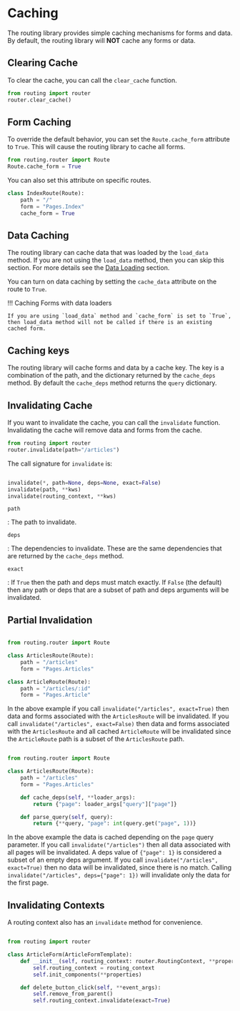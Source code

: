 # Caching

The routing library provides simple caching mechanisms for forms and data.
By default, the routing library will **NOT** cache any forms or data.

## Clearing Cache

To clear the cache, you can call the `clear_cache` function.

```python
from routing import router
router.clear_cache()
```

## Form Caching

To override the default behavior, you can set the `Route.cache_form` attribute to `True`. This will cause the routing library to cache all forms.

```python
from routing.router import Route
Route.cache_form = True
```

You can also set this attribute on specific routes.

```python
class IndexRoute(Route):
    path = "/"
    form = "Pages.Index"
    cache_form = True
```

## Data Caching

The routing library can cache data that was loaded by the `load_data` method. If you are not using the `load_data` method, then you can skip this section. For more details see the [Data Loading](/data-loading) section.

You can turn on data caching by setting the `cache_data` attribute on the route to `True`.

!!! Caching Forms with data loaders

    If you are using `load_data` method and `cache_form` is set to `True`, then load_data method will not be called if there is an existing cached form.

<!-- If you are using `STALE_WHILE_REVALIDATE` mode, we would recommend setting `cache_form` to `False` so that the `load_data` method is called with the data is stale. -->



<!-- ### No Cache

By default, the routes use the `NO_CACHE` mode, i.e. data will not be cached.

### Cache First

In `CACHE_FIRST` mode, the data will always be loaded from the cache if it is available.

### Network First

In `NETWORK_FIRST` mode, the data will always be loaded from the `load_data` when the user navigates to a route. However, if the `load_data` method raises an `AppOfflineError`, the data will be loaded from the cache. -->
<!--
### Stale While Revalidate

A more advanced mode is `STALE_WHILE_REVALIDATE`. In this mode, the data will be loaded from the cache, and then loaded in the background from the server, if the data is stale. If there is no data in the cache, then the form will not be instantiated until the `load_data` method returns a value.

```python
from routing.router import Route, STALE_WHILE_REVALIDATE

Route.cache_data = STALE_WHILE_REVALIDATE

```

Or you can set this attribute on specific routes.

```python
class IndexRoute(Route):
    path = "/"
    form = "Pages.Index"
    cache_data = STALE_WHILE_REVALIDATE
```

If you are using the `STALE_WHILE_REVALIDATE` mode, then you can customize the caching behavior by setting the `Route.stale_time` attribute. By default this is `0` seconds. i.e. the data is always considered stale when navigating to the route.

When the data is stale, the form will be instantiated with the stale data. The route's `load_data` method will be called in the background, and when the `load_data` method returns a value, the `routing_context` will be updated with the new data and raise the `"data_loaded"` event.

```python
from routing import router

class ArticlesForm(ArticlesFormTemplate):
    def __init__(self, routing_context: router.RoutingContext, **properties):
        self.init_components(**properties)
        self.routing_context = routing_context
        self.routing_context.add_event_handler("data_loaded", self.on_data_loaded)
        self.routing_context.raise_init_events()

    def on_data_loaded(self, **event_args):
        self.repeating_panel.items = self.routing_context.data

``` -->

## Caching keys

The routing library will cache forms and data by a cache key. The key is a combination of the path, and the dictionary returned by the `cache_deps` method. By default the `cache_deps` method returns the `query` dictionary.

## Invalidating Cache

If you want to invalidate the cache, you can call the `invalidate` function. Invalidating the cache will remove data and forms from the cache.

```python
from routing import router
router.invalidate(path="/articles")
```

The call signature for `invalidate` is:

```python

invalidate(*, path=None, deps=None, exact=False)
invalidate(path, **kws)
invalidate(routing_context, **kws)

```

`path`

: The path to invalidate.

`deps`

: The dependencies to invalidate. These are the same dependencies that are returned by the `cache_deps` method.

`exact`

: If `True` then the path and deps must match exactly. If `False` (the default) then any path or deps that are a subset of path and deps arguments will be invalidated.

## Partial Invalidation

```python

from routing.router import Route

class ArticlesRoute(Route):
    path = "/articles"
    form = "Pages.Articles"

class ArticleRoute(Route):
    path = "/articles/:id"
    form = "Pages.Article"

```

In the above example if you call `invalidate("/articles", exact=True)` then data and forms associated with the `ArticlesRoute` will be invalidated. If you call `invalidate("/articles", exact=False)` then data and forms associated with the `ArticlesRoute` and all cached `ArticleRoute` will be invalidated since the `ArticleRoute` path is a subset of the `ArticlesRoute` path.

```python

from routing.router import Route

class ArticlesRoute(Route):
    path = "/articles"
    form = "Pages.Articles"

    def cache_deps(self, **loader_args):
        return {"page": loader_args["query"]["page"]}

    def parse_query(self, query):
        return {**query, "page": int(query.get("page", 1))}

```

In the above example the data is cached depending on the `page` query parameter. If you call `invalidate("/articles")` then all data associated with all pages will be invalidated. A deps value of `{"page": 1}` is considered a subset of an empty deps argument. If you call `invalidate("/articles", exact=True)` then no data will be invalidated, since there is no match. Calling `invalidate("/articles", deps={"page": 1})` will invalidate only the data for the first page.

## Invalidating Contexts

A routing context also has an `invalidate` method for convenience.

```python

from routing import router

class ArticleForm(ArticleFormTemplate):
    def __init__(self, routing_context: router.RoutingContext, **properties):
        self.routing_context = routing_context
        self.init_components(**properties)

    def delete_button_click(self, **event_args):
        self.remove_from_parent()
        self.routing_context.invalidate(exact=True)

```
